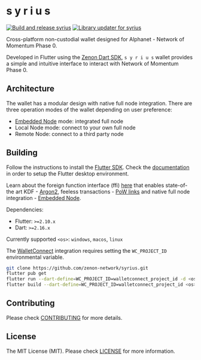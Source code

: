 # s y r i u s

[![Build and release syrius](https://github.com/hypercore-one/syrius/actions/workflows/syrius_builder.yml/badge.svg?branch=develop)](https://github.com/hypercore-one/syrius/actions/workflows/syrius_builder.yml) [![Library updater for syrius](https://github.com/hypercore-one/syrius/actions/workflows/syrius_lib_updater.yml/badge.svg?branch=develop)](https://github.com/hypercore-one/syrius/actions/workflows/syrius_lib_updater.yml)

Cross-platform non-custodial wallet designed for Alphanet - Network of Momentum Phase 0.

Developed in Flutter using the [Zenon Dart SDK](https://github.com/zenon-network/znn_sdk_dart), `s y r i u s` wallet provides a simple and intuitive interface to interact with Network of Momentum Phase 0.

## Architecture

The wallet has a modular design with native full node integration. There are three operation modes of the wallet depending on user preference:

- [Embedded Node](https://github.com/zenon-network/go-zenon) mode: integrated full node
- Local Node mode: connect to your own full node
- Remote Node: connect to a third party node

## Building

Follow the instructions to install the [Flutter SDK](https://docs.flutter.dev/get-started/install). Check the [documentation](https://docs.flutter.dev/desktop) in order to setup the Flutter desktop environment.

Learn about the foreign function interface (ffi) [here](https://docs.flutter.dev/development/platform-integration/c-interop) that enables state-of-the art KDF - [Argon2](https://github.com/zenon-network/argon2_ffi), feeless transactions - [PoW links](https://github.com/zenon-network/znn-pow-links-cpp) and native full node integration - [Embedded Node](https://github.com/zenon-network/go-zenon).

Dependencies:

- Flutter: `>=2.10.x`
- Dart: `>=2.16.x`

Currently supported `<os>`: `windows`, `macos`, `linux`

The [WalletConnect](https://github.com/WalletConnect) integration requires setting the `WC_PROJECT_ID` environmental variable.

```bash
git clone https://github.com/zenon-network/syrius.git
flutter pub get
flutter run --dart-define=WC_PROJECT_ID=walletconnect_project_id -d <os>
flutter build --dart-define=WC_PROJECT_ID=walletconnect_project_id <os>
```

## Contributing

Please check [CONTRIBUTING](./CONTRIBUTING.md) for more details.

## License

The MIT License (MIT). Please check [LICENSE](./LICENSE) for more information.
